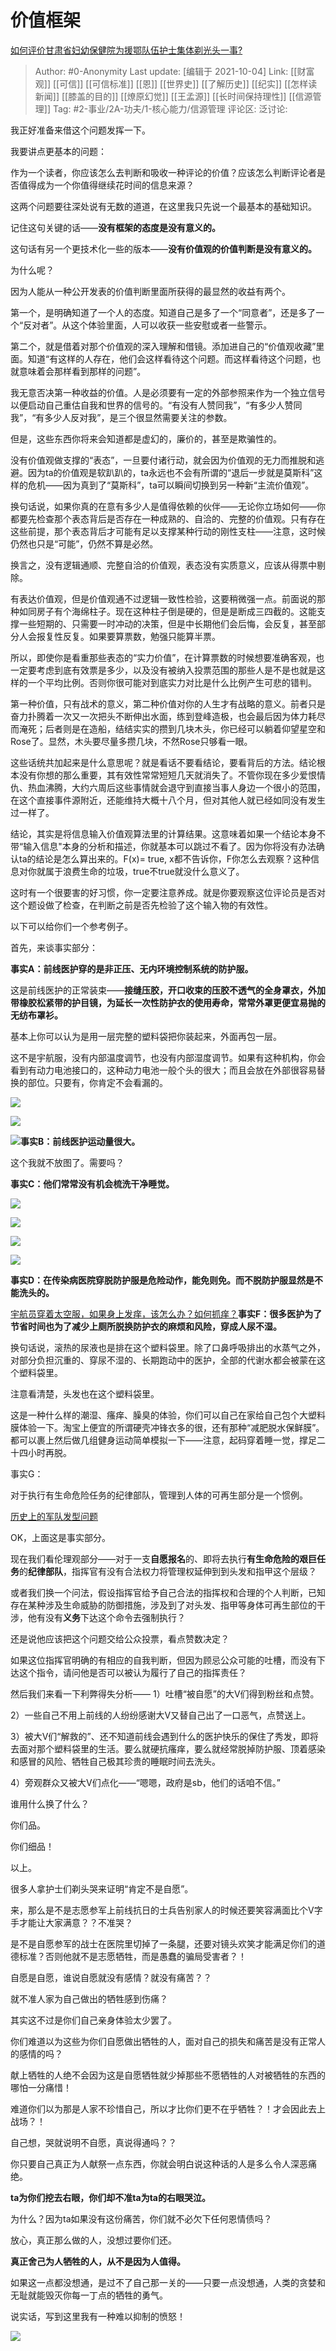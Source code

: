# 价值框架
[如何评价甘肃省妇幼保健院为援鄂队伍护士集体剃光头一事?](https://www.zhihu.com/question/372623392/answer/1031100498)

> Author: #0-Anonymity
> Last update: [编辑于 2021-10-04]
> Link: [[财富观]] [[可信]] [[可信标准]] [[恩]] [[世界史]] [[了解历史]] [[纪实]] [[怎样读新闻]] [[膝盖的目的]] [[燎原幻觉]] [[王孟源]] [[长时间保持理性]] [[信源管理]]
> Tag: #2-事业/2A-功夫/1-核心能力/信源管理
> 评论区:
> 泛讨论:

我正好准备来借这个问题发挥一下。

我要讲点更基本的问题：

作为一个读者，你应该怎么去判断和吸收一种评论的价值？应该怎么判断评论者是否值得成为一个你值得继续花时间的信息来源？

这两个问题要往深处说有无数的道道，在这里我只先说一个最基本的基础知识。

记住这句关键的话——**没有框架的态度是没有意义的。**

这句话有另一个更技术化一些的版本——**没有价值观的价值判断是没有意义的。**

为什么呢？

因为人能从一种公开发表的价值判断里面所获得的最显然的收益有两个。

第一个，是明确知道了一个人的态度。知道自己是多了一个“同意者”，还是多了一个“反对者”。从这个体验里面，人可以收获一些安慰或者一些警示。

第二个，就是借着对那个价值观的深入理解和借镜。添加进自己的“价值观收藏”里面。知道“有这样的人存在，他们会这样看待这个问题。而这样看待这个问题，也就意味着会那样看到那样的问题”。

我无意否决第一种收益的价值。人是必须要有一定的外部参照来作为一个独立信号以便启动自己重估自我和世界的信号的。“有没有人赞同我”，“有多少人赞同我”，“有多少人反对我”，是三个很显然需要关注的参数。

但是，这些东西你将来会知道都是虚幻的，廉价的，甚至是欺骗性的。

没有价值观做支撑的“表态”，一旦要付诸行动，就会因为价值观的无力而推脱和逃避。因为ta的价值观是软趴趴的，ta永远也不会有所谓的“退后一步就是莫斯科”这样的危机——因为真到了“莫斯科”，ta可以瞬间切换到另一种新“主流价值观”。

换句话说，如果你真的在意有多少人是值得依赖的伙伴——无论你立场如何——你都要先检查那个表态背后是否存在一种成熟的、自洽的、完整的价值观。只有存在这些前提，那个表态背后才可能有足以支撑某种行动的刚性支柱——注意，这时候仍然也只是“可能”，仍然不算是必然。

换言之，没有逻辑通顺、完整自洽的价值观，表态没有实质意义，应该从得票中剔除。

有表达价值观，但是价值观通不过逻辑一致性检验，这要稍微强一点。前面说的那种如同房子有个海绵柱子。现在这种柱子倒是硬的，但是是断成三四截的。这能支撑一些短期的、只需要一时冲动的决策，但是中长期他们会后悔，会反复，甚至部分人会报复性反复。如果要算票数，勉强只能算半票。

所以，即使你是看重那些表态的“实力价值”，在计算票数的时候想要准确客观，也一定要考虑到底有效票是多少，以及没有被纳入投票范围的那些人是不是也就是这样的一个平均比例。否则你很可能对到底实力对比是什么比例产生可悲的错判。

第一种价值，只有战术的意义，第二种价值对你的人生才有战略的意义。前者只是奋力扑腾着一次又一次把头不断伸出水面，练到登峰造极，也会最后因为体力耗尽而淹死；后者则是在造船，结结实实的攒到几块木头，你已经可以躺着仰望星空和Rose了。显然，木头要尽量多攒几块，不然Rose只够看一眼。

这些话统共加起来是什么意思呢？就是看话不要看结论，要看背后的方法。结论根本没有你想的那么重要，其有效性常常短短几天就消失了。不管你现在多少爱恨情仇、热血沸腾，大约六周后这些事情就会退守到直接当事人身边一个很小的范围，在这个直接事件源附近，还能维持大概十八个月，但对其他人就已经如同没有发生过一样了。

结论，其实是将信息输入价值观算法里的计算结果。这意味着如果一个结论本身不带“输入信息"本身的分析和描述，你就基本可以跳过不看了。因为你将没有办法确认ta的结论是怎么算出来的。F(x)= true, x都不告诉你，F你怎么去观察？这种信息对你就属于浪费生命的垃圾，true不true就没什么意义了。

这时有一个很要害的好习惯，你一定要注意养成。就是你要观察这位评论员是否对这个题设做了检查，在判断之前是否先检验了这个输入物的有效性。

以下可以给你们一个参考例子。

首先，来谈事实部分：

**事实A：前线医护穿的是非正压、无内环境控制系统的防护服。**

这是前线医护的正常装束——**接缝压胶，开口收束的压胶不透气的全身罩衣，外加带橡胶松紧带的护目镜，为延长一次性防护衣的使用寿命，常常外罩更便宜易抛的无纺布罩衫。**

基本上你可以认为是用一层完整的塑料袋把你装起来，外面再包一层。

这不是宇航服，没有内部温度调节，也没有内部湿度调节。如果有这种机构，你会看到有动力电池接口的，这种动力电池一般个头的很大；而且会放在外部很容易替换的部位。只要有，你肯定不会看漏的。

![](https://pic4.zhimg.com/50/v2-de4274f1b7434e0f25520f28d90dae1b_hd.jpg?source=1940ef5c)

![](https://pic4.zhimg.com/50/v2-6550af251ed133842529145e1a09f950_hd.jpg?source=1940ef5c)

![](https://pic1.zhimg.com/50/v2-6b65328828b8e605934722b1356f03af_hd.jpg?source=1940ef5c)**事实B：前线医护运动量很大。**

这个我就不放图了。需要吗？

**事实C：他们常常没有机会梳洗干净睡觉。**

![](https://pic2.zhimg.com/50/v2-1af0fcabf9eaeee5b19e26976b5d3ed0_hd.jpg?source=1940ef5c)

![](https://pic1.zhimg.com/50/v2-4b8ee0f3ef5295efd914bd568a3860a2_hd.jpg?source=1940ef5c)

![](https://pic4.zhimg.com/50/v2-0217fbde9e8b9c8494dc683f3ef77e5b_hd.jpg?source=1940ef5c)

![](https://pic2.zhimg.com/50/v2-019eec69b4aaa8d0655633579a03ece0_hd.jpg?source=1940ef5c)

**事实D：在传染病医院穿脱防护服是危险动作，能免则免。而不脱防护服显然是不能洗头的。**

[宇航员穿着太空服，如果身上发痒，该怎么办？如何抓痒？](https://link.zhihu.com/?target=https%3A//k.sina.cn/article_7057431852_1a4a7dd2c00100l1dc.html%3Ffrom%3Dscience)**事实F：很多医护为了节省时间也为了减少上厕所脱换防护衣的麻烦和风险，穿成人尿不湿。**

换句话说，滚热的尿液也是排在这个塑料袋里。除了口鼻呼吸排出的水蒸气之外，对部分负担沉重的、穿尿不湿的、长期跑动中的医护，全部的代谢水都会被蒙在这个塑料袋里。

注意看清楚，头发也在这个塑料袋里。

这是一种什么样的潮湿、瘙痒、臊臭的体验，你们可以自己在家给自己包个大塑料膜体验一下。淘宝上便宜的所谓硬壳冲锋衣多的很，还有那种“减肥脱水保鲜膜”。都可以裹上然后做几组健身运动简单模拟一下——注意，起码穿着睡一觉，撑足二十四小时再脱。

事实G：

对于执行有生命危险任务的纪律部队，管理到人体的可再生部分是一个惯例。

[历史上的军队发型问题](https://link.zhihu.com/?target=https%3A//m.youku.com/video/id_XMzE4NTk3ODIxNg%3D%3D.html)

OK，上面这是事实部分。

现在我们看伦理观部分——对于一支**自愿报名**的、即将去执行**有生命危险的艰巨任务**的**纪律部队**，指挥官有没有合法权力将管理权延伸到到头发和指甲这个层级？

或者我们换一个问法，假设指挥官给予自己合法的指挥权和合理的个人判断，已知存在某种涉及生命威胁的防御措施，涉及到了对头发、指甲等身体可再生部位的干涉，他有没有**义务**下达这个命令去强制执行？

还是说他应该把这个问题交给公众投票，看点赞数决定？

如果这位指挥官明确的有相应的自我判断，但因为顾忌公众可能的吐槽，而没有下达这个指令，请问他是否可以被认为履行了自己的指挥责任？

然后我们来看一下利弊得失分析——
1）吐槽“被自愿”的大V们得到粉丝和点赞。

2）一些自己不用上前线的人纷纷感谢大V又替自己出了一口恶气，点赞送上。

3）被大V们“解救的”、还不知道前线会遇到什么的医护快乐的保住了秀发，即将去面对那个塑料袋里的生活。要么就硬抗瘙痒，要么就经常脱掉防护服、顶着感染和感冒的风险、牺牲自己极其珍贵的睡眠时间去洗头。

4）旁观群众又被大V们点化——“嗯嗯，政府是sb，他们的话咱不信。”

谁用什么换了什么？

你们品。

你们细品！

以上。

很多人拿护士们剃头哭来证明“肯定不是自愿”。

来，那么是不是志愿参军上前线抗日的士兵告别家人的时候还要笑容满面比个V字手才能让大家满意？？不准哭？

是不是自愿参军的战士在医院里切掉了一条腿，还要对镜头欢笑才能满足你们的道德标准？否则他就不是志愿牺牲，而是愚蠢的骗局受害者？！

自愿是自愿，谁说自愿就没有感情？就没有痛苦？？

就不准人家为自己做出的牺牲感到伤痛？

其实这不过是你们自己亲身体验太少罢了。

你们难道以为这些为你们自愿做出牺牲的人，面对自己的损失和痛苦是没有正常人的感情的吗？

献上牺牲的人绝不会因为这是自愿牺牲就少掉那些不愿牺牲的人对被牺牲的东西的哪怕一分痛惜！

难道你们以为那是人家不珍惜自己，所以才比你们更不在乎牺牲？！才会因此去上战场？！

自己想，哭就说明不自愿，真说得通吗？？

你只要自己真正为人献祭一点东西，你就会明白说这种话的人是多么令人深恶痛绝。

**ta为你们挖去右眼，你们却不准ta为ta的右眼哭泣。**

为什么？因为ta如果没有这份痛苦，你们就不必欠下任何恩情债吗？

放心，真正那么做的人，没想过要你们还。

**真正舍己为人牺牲的人，从不是因为人值得。**

如果这一点都没想通，是过不了自己那一关的——只要一点没想通，人类的贪婪和无耻就能毁灭你每一丁点的牺牲的勇气。

说实话，写到这里我有一种难以抑制的愤怒！

![](https://pic4.zhimg.com/50/v2-305c27ac9dd6b871bea072e5f35426de_hd.jpg?source=1940ef5c)
